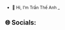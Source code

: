 - 👋 Hi, I’m Trần Thế Anh _ 



## 🌐 Socials:
<!--

# 📊 GitHub Stats:
![](https://github-readme-streak-stats.herokuapp.com/?user=Theanh130124&theme=tokyonight&hide_border=false)<br/>


<!-- Proudly created with GPRM ( https://gprm.itsvg.in ) -->



<!-- Proudly created with GPRM ( https://gprm.itsvg.in ) -->
